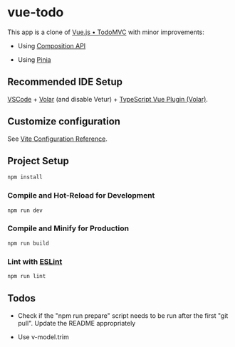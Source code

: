 # vue-todo

This app is a clone of [Vue.js • TodoMVC](https://todomvc.com/examples/vue/) with minor improvements:

* Using [Composition API](https://vuejs.org/guide/extras/composition-api-faq.html)

* Using [Pinia](https://pinia.vuejs.org/)

## Recommended IDE Setup

[VSCode](https://code.visualstudio.com/) + [Volar](https://marketplace.visualstudio.com/items?itemName=Vue.volar) (and disable Vetur) + [TypeScript Vue Plugin (Volar)](https://marketplace.visualstudio.com/items?itemName=Vue.vscode-typescript-vue-plugin).

## Customize configuration

See [Vite Configuration Reference](https://vitejs.dev/config/).

## Project Setup

```sh
npm install
```

### Compile and Hot-Reload for Development

```sh
npm run dev
```

### Compile and Minify for Production

```sh
npm run build
```

### Lint with [ESLint](https://eslint.org/)

```sh
npm run lint
```

## Todos

* Check if the "npm run prepare" script needs to be run after the first "git pull". Update the README appropriately

* Use v-model.trim
